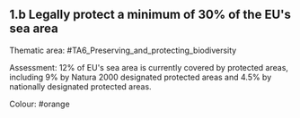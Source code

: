 ## 1.b Legally protect a minimum of 30% of the EU's sea area

Thematic area: #TA6_Preserving_and_protecting_biodiversity

Assessment: 12% of EU's sea area is currently covered by protected areas, including 9% by Natura 2000 designated protected areas and 4.5% by nationally designated protected areas.

Colour: #orange